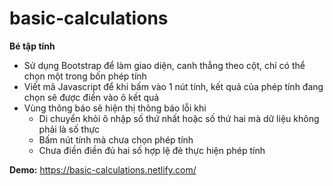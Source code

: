 # basic-calculations
**Bé tập tính**

- Sử dụng Bootstrap để làm giao diện, canh thẳng theo cột, chỉ có thể chọn một trong bốn phép tính
- Viết mã Javascript để khi bấm vào 1 nút tính, kết quả của phép tính đang chọn sẽ được điền vào ô kết quả
- Vùng thông báo sẽ hiện thị thông báo lỗi khi
   - Di chuyển khỏi ô nhập số thứ nhất hoặc số thứ hai mà dữ liệu không phải là số thực
   - Bấm nút tính mà chưa chọn phép tính
   - Chưa điền điền đủ hai số hợp lệ đẻ thực hiện phép tính

**Demo:** https://basic-calculations.netlify.com/